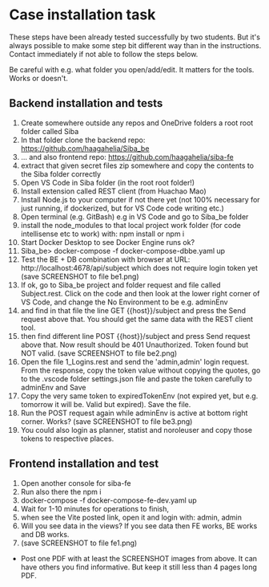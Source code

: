 # Case installation task

These steps have been already tested successfully by two students. But it's always possible
to make some step bit different way than in the instructions. Contact immediately if not
able to follow the steps below.

Be careful with e.g. what folder you open/add/edit. It matters for the tools. Works or doesn't.

## Backend installation and tests

1. Create somewhere outside any repos and OneDrive folders a root root folder called Siba
1. In that folder clone the backend repo: https://github.com/haagahelia/Siba_be
1. ... and also frontend repo: https://github.com/haagahelia/siba-fe
1. extract that given secret files zip somewhere and copy the contents to the Siba folder correctly
1. Open VS Code in Siba folder (in the root root folder!)
1. Install extension called REST client (from Huachao Mao)
1. Install Node.js to your computer if not there yet (not 100% necessary for just running, if dockerized, but for VS Code code writing etc.)
1. Open terminal (e.g. GitBash) e.g in VS Code and go to Siba_be folder
1. install the node_modules to that local project work folder (for code intellisense etc to work) with:  npm install    or npm i
1. Start Docker Desktop to see Docker Engine runs ok?
1. Siba_be> docker-compose -f docker-compose-dbbe.yaml up
1. Test the BE + DB combination with browser at URL:   http://localhost:4678/api/subject which does not require login token yet  (save SCREENSHOT to file be1.png)
1. If ok, go to Siba_be project and folder request and file called Subject.rest. Click on the code and then look at the lower right corner of VS Code, and change the No Environment to be e.g. adminEnv
1. and find in that file the line GET {{host}}/subject  and press the Send request above that. You should get the same data with the REST client tool.
1. then find different line POST {{host}}/subject and press Send request above that. Now result should be 401 Unauthorized. Token found but NOT valid.   (save SCREENSHOT to file be2.png)
1. Open the file 1_Logins.rest and send the 'admin,admin' login request. From the response, copy the token value without copying the quotes, go to the .vscode folder settings.json file and paste the token carefully to adminEnv and Save
1. Copy the very same token to expiredTokenEnv (not expired yet, but e.g. tomorrow it will be. Valid but expired). Save the file.
1. Run the POST request again while adminEnv is active at bottom right corner. Works? (save SCREENSHOT to file be3.png)
1. You could also login as planner, statist and noroleuser and copy those tokens to respective places.

## Frontend installation and test

1. Open another console for siba-fe
1. Run also there the npm i
1. docker-compose -f docker-compose-fe-dev.yaml up
1. Wait for 1-10 minutes for operations to finish, 
1. when see the Vite posted link, open it and login with: admin, admin
1. Will you see data in the views? If you see data then FE works, BE works and DB works.
1. (save SCREENSHOT to file fe1.png)

* Post one PDF with at least the SCREENSHOT images from above. It can have others you find informative. But keep it still less than 4 pages long PDF.